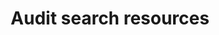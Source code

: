 ---
layout: resources_page.njk
title: Audit search resources
header: Audit search resources
description: The Federal Audit Clearinghouse is the place to search for single audit submissions. You can search for audits for the current fiscal year or going back to 2016. The resources below will help you make the most of your search.
collectionName: resources, search
meta:
  name: Audit search resources
  description: Find resources and tools for making the most of your search for single audit submissions stored by the Federal Audit Clearinghouse.
---